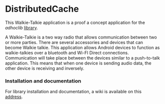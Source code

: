 # DistributedCache

This Walkie-Talkie application is a proof a concept application for the _adhoclib_ [library](https://github.com/gaulthiergain/AdHocLib). 

A Walkie-Talkie is a two way radio that allows communication between two or more parties. There are several accessories and devices that can become Walkie talkie. This application allows Android devices to function as walkie-talkies over a bluetooth  and Wi-FI Direct connections. Communication will take place between the devices similar to a push-to-talk application. This means that when one device is sending audio data, the other device is receiving and inversely.
  
### Installation and documentation

For library installation and documentation, a wiki is available on this [address](https://github.com/gaulthiergain/AdHocLib/wiki).




